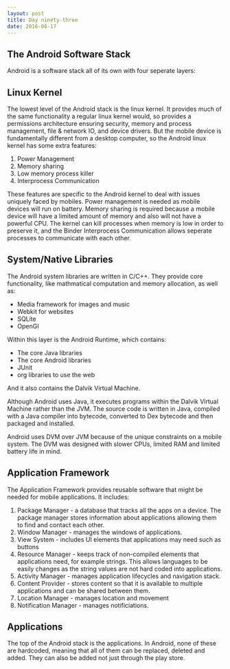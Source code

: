 ```yaml
---
layout: post
title: Day ninety-three
date: 2016-08-17
---
```


The Android Software Stack
---------------------

Android is a software stack all of its own with four seperate layers:


Linux Kernel
------------------------

The lowest level of the Android stack is the linux kernel.  It provides much of the same functionality a regular linux kernel would, so provides a permissions architecture ensuring security, memory and process management, file & network IO, and device drivers.  But the mobile device is fundamentally different from a desktop computer, so the Android linux kernel has some extra features:

1. Power Management
2. Memory sharing
3. Low memory process killer
4. Interprocess Communication

These features are specific to the Android kernel to deal with issues uniquely faced by mobiles.  Power management is needed as mobile devices will run on battery.  Memory sharing is required because a mobile device will have a limited amount of memory and also will not have a powerful CPU.  The kernel can kill processes when memory is low in order to preserve it, and the Binder Interprocess Communication allows seperate processes to communicate with each other.

System/Native Libraries
------------------------------

The Android system libraries are written in C/C++.  They provide core functionality, like mathmatical computation and memory allocation, as well as:

* Media framework for images and music
* Webkit for websites
* SQLite
* OpenGI

Within this layer is the Android Runtime, which contains:

* The core Java libraries
* The core Android libraries
* JUnit
* org libraries to use the web

And it also contains the Dalvik Virtual Machine.

Although Android uses Java, it executes programs within the Dalvik Virtual Machine rather than the JVM.  The source code is written in Java, compiled with a Java compiler into bytecode, converted to Dex bytecode and then packaged and installed.

Android uses DVM over JVM because of the unique constraints on a mobile system.  The DVM was designed with slower CPUs, limited RAM and limited battery life in mind.

Application Framework
--------------------------------

The Application Framework provides reusable software that might be needed for mobile applications.  It includes:

1.  Package Manager - a database that tracks all the apps on a device.  The package manager stores information about applications allowing them to find and contact each other.
2.  Window Manager - manages the windows of applications.
3.  View System - includes UI elements that applications may need such as buttons
4.  Resource Manager - keeps track of non-compiled elements that applications need, for example strings.  This allows languages to be easily changes as the string values are not hard coded into applications.
5.  Activity Manager - manages application lifecycles and navigation stack.
6.  Content Provider - stores content so that it is available to multiple applications and can be shared between them.
7.  Location Manager - manages location and movement
8.  Notification Manager - manages notificiations.

Applications
--------------------

The top of the Android stack is the applications.  In Android, none of these are hardcoded, meaning that all of them can be replaced, deleted and added.  They can also be added not just through the play store.
